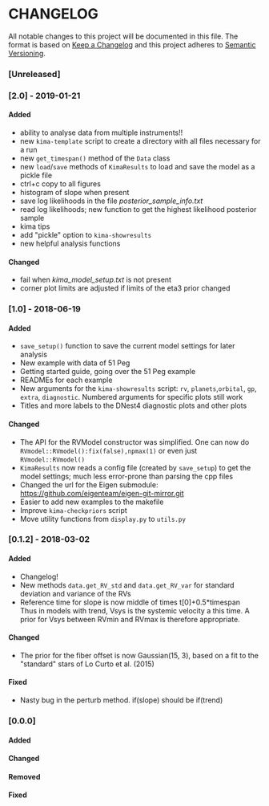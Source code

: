 # CHANGELOG

All notable changes to this project will be documented in this file.
The format is based on [Keep a Changelog](http://keepachangelog.com/en/1.0.0/)
and this project adheres to [Semantic Versioning](http://semver.org/spec/v2.0.0.html).

### [Unreleased]


### [2.0]  - 2019-01-21

#### Added

- ability to analyse data from multiple instruments!!
- new `kima-template` script to create a directory with all files necessary for a run
- new `get_timespan()` method of the `Data` class
- new `load`/`save` methods of `KimaResults` to load and save the model as a pickle file
- ctrl+c copy to all figures
- histogram of slope when present
- save log likelihoods in the file _posterior_sample_info.txt_
- read log likelihoods; new function to get the highest likelihood posterior sample
- kima tips 
- add "pickle" option to `kima-showresults`
- new helpful analysis functions

#### Changed

- fail when _kima_model_setup.txt_ is not present
- corner plot limits are adjusted if limits of the eta3 prior changed



### [1.0]  - 2018-06-19

#### Added 
- `save_setup()` function to save the current model settings for later analysis
- New example with data of 51 Peg
- Getting started guide, going over the 51 Peg example
- READMEs for each example
- New arguments for the `kima-showresults` script: 
  `rv`, `planets`,`orbital`, `gp`, `extra`, `diagnostic`.
  Numbered arguments for specific plots still work
- Titles and more labels to the DNest4 diagnostic plots and other plots

#### Changed
- The API for the RVModel constructor was simplified. One can now do
  `RVmodel::RVmodel():fix(false),npmax(1)` or even just `RVmodel::RVmodel()`
- `KimaResults` now reads a config file (created by `save_setup`)
  to get the model settings; much less error-prone than parsing the cpp files
- Changed the url for the Eigen submodule: https://github.com/eigenteam/eigen-git-mirror.git
- Easier to add new examples to the makefile
- Improve `kima-checkpriors` script
- Move utility functions from `display.py` to `utils.py`



### [0.1.2] - 2018-03-02
#### Added
- Changelog!
- New methods `data.get_RV_std` and `data.get_RV_var`
  for standard deviation and variance of the RVs
- Reference time for slope is now middle of times t[0]+0.5*timespan  
  Thus in models with trend, Vsys is the systemic velocity a this time.
  A prior for Vsys between RVmin and RVmax is therefore appropriate.
  

#### Changed
- The prior for the fiber offset is now Gaussian(15, 3),
  based on a fit to the "standard" stars of Lo Curto et al. (2015)

#### Fixed
- Nasty bug in the perturb method. if(slope) should be if(trend)





### [0.0.0]

#### Added
#### Changed
#### Removed
#### Fixed


